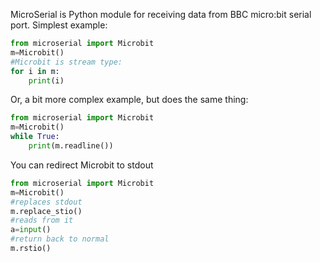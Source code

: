 MicroSerial is Python module for receiving data from BBC micro:bit serial port.
Simplest example:
```python
from microserial import Microbit
m=Microbit()
#Microbit is stream type:
for i in m:
	print(i)
```

Or, a bit more complex example, but does the same thing:
```python
from microserial import Microbit
m=Microbit()
while True:
	print(m.readline())
```

You can redirect Microbit to stdout 
```python
from microserial import Microbit
m=Microbit()
#replaces stdout
m.replace_stio()
#reads from it
a=input()
#return back to normal
m.rstio()
```
